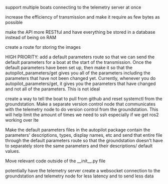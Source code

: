 support multiple boats connecting to the telemetry server at once

increase the efficiency of transmission and make it require as few bytes as possible

make the API more RESTful and have everything be stored in a database instead of being on RAM

create a route for storing the images

HIGH PRIORITY: add a default parameters route so that we can send the default parameters for a boat at the start of the transmission. Once the default parameters have been set up, then make it so that the autopilot_parameters/get gives you all of the parameters including the parameters that have not been changed yet. Currently, whenever you do autopilot_parameters/get, it gives you the parameters that have changed and not all of the parameters. This is not ideal

create a way to tell the boat to pull from github and reset systemctl from the groundstation. Make a separate version control node that communicates with the telemetry node to do version control from the groundstation. This will help limit the amount of times we need to ssh especially if we get ros2 working over lte

Make the default parameters files in the autopilot package contain the parameters' descriptions, types, display names, etc and send that entire file through the default parameters route so that the groundstation doesn't have to separately store the same parameters and their descriptions/ default values.


Move relevant code outside of the \_\_init\_\_.py file

potentially have the telemetry server create a websocket connection to the groundstation and telemetry node for less latency and to send less data

